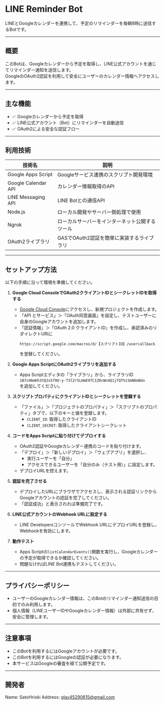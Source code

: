 # LINE Reminder Bot

LINEとGoogleカレンダーを連携して、予定のリマインダーを毎朝8時に送信するBotです。

---

## 概要

このBotは、Googleカレンダーから予定を取得し、LINE公式アカウントを通じてリマインダー通知を送信します。  
GoogleのOAuth2認証を利用して安全にユーザーのカレンダー情報へアクセスします。

---

## 主な機能

- ✅ Googleカレンダーから予定を取得  
- ✅ LINE公式アカウント（Bot）にリマインダーを自動送信  
- ✅ OAuth2による安全な認証フロー

---

## 利用技術

| 技術名                  | 説明                                        |
|-------------------------|---------------------------------------------|
| Google Apps Script       | Googleサービス連携のスクリプト開発環境        |
| Google Calendar API     | カレンダー情報取得のAPI                        |
| LINE Messaging API       | LINE Botとの通信API                          |
| Node.js                 | ローカル開発やサーバー側処理で使用            |
| Ngrok                   | ローカルサーバーをインターネット公開するツール  |
| OAuth2ライブラリ         | GASでOAuth2認証を簡単に実装するライブラリ       |

---

## セットアップ方法

以下の手順に沿って環境を準備してください。

1. **Google Cloud ConsoleでOAuth2クライアントIDとシークレットIDを取得する**  
   - [Google Cloud Console](https://console.cloud.google.com/)にアクセスし、新規プロジェクトを作成します。  
   - 「API とサービス」＞「OAuth同意画面」を設定し、テストユーザーに自身のGoogleアカウントを追加します。  
   - 「認証情報」＞「OAuth 2.0 クライアントID」を作成し、承認済みのリダイレクトURIに  
     ```
     https://script.google.com/macros/d/【スクリプトID】/usercallback
     ```  
     を登録してください。

2. **Google Apps ScriptにOAuth2ライブラリを追加する**  
   - Apps Scriptエディタの「ライブラリ」から、ライブラリID  
     `1B7cH6mKh3tQJs5f0U-y-T3lZr5LHmE9fC1Z0cWn4Q1jfQTVz3mN6mBdx`  
     を追加してください。

3. **スクリプトプロパティにクライアントIDとシークレットを登録する**  
   - 「ファイル」＞「プロジェクトのプロパティ」＞「スクリプトのプロパティ」タブで、以下のキーと値を登録します。  
     - `CLIENT_ID`: 取得したクライアントID  
     - `CLIENT_SECRET`: 取得したクライアントシークレット

4. **コードをApps Scriptに貼り付けてデプロイする**  
   - OAuth2認証やGoogleカレンダー連携のコードを貼り付けます。  
   - 「デプロイ」＞「新しいデプロイ」＞「ウェブアプリ」を選択し、  
     - 実行ユーザーを「自分」  
     - アクセスできるユーザーを「自分のみ（テスト用）」に設定します。  
   - デプロイURLを控えます。

5. **認証を完了させる**  
   - デプロイしたURLにブラウザでアクセスし、表示される認証リンクからGoogleアカウントの認証を完了してください。  
   - 「認証成功」と表示されれば準備完了です。

6. **LINE公式アカウントのWebhook URLに設定する**  
   - LINE DevelopersコンソールでWebhook URLにデプロイURLを登録し、Webhookを有効にします。

7. **動作テスト**  
   - Apps Scriptの`listCalendarEvents()`関数を実行し、Googleカレンダーの予定が取得できるか確認してください。  
   - 問題なければLINE Bot連携もテストしてください。

---

## プライバシーポリシー

- ユーザーのGoogleカレンダー情報は、このBotのリマインダー通知送信の目的でのみ利用します。  
- 個人情報（LINEユーザーIDやGoogleカレンダー情報）は外部に共有せず、安全に管理します。

---

## 注意事項

- このBotを利用するにはGoogleアカウントが必要です。  
- このBotを利用するにはGoogleの認証が必要になります。  
- 本サービスはGoogleの審査を経て公開予定です。

---

## 開発者

Name: SatoHrioki
Address: glay45290615@gmail.com
